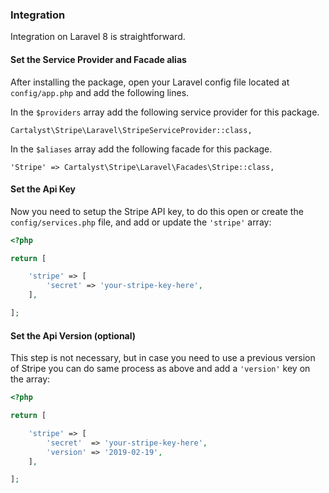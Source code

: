 ### Integration

Integration on Laravel 8 is straightforward.

#### Set the Service Provider and Facade alias

After installing the package, open your Laravel config file located at `config/app.php` and add the following lines.

In the `$providers` array add the following service provider for this package.

    Cartalyst\Stripe\Laravel\StripeServiceProvider::class,

In the `$aliases` array add the following facade for this package.

    'Stripe' => Cartalyst\Stripe\Laravel\Facades\Stripe::class,

#### Set the Api Key

Now you need to setup the Stripe API key, to do this open or create the `config/services.php` file, and add or update the `'stripe'` array:

```php
<?php

return [

    'stripe' => [
        'secret' => 'your-stripe-key-here',
    ],

];
```

#### Set the Api Version (optional)

This step is not necessary, but in case you need to use a previous version of Stripe you can do same process as above and add a `'version'` key on the array:

```php
<?php

return [

    'stripe' => [
        'secret'  => 'your-stripe-key-here',
        'version' => '2019-02-19',
    ],

];
```
